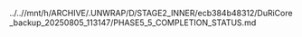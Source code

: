 ../..//mnt/h/ARCHIVE/.UNWRAP/D/STAGE2_INNER/ecb384b48312/DuRiCore_backup_20250805_113147/PHASE5_5_COMPLETION_STATUS.md